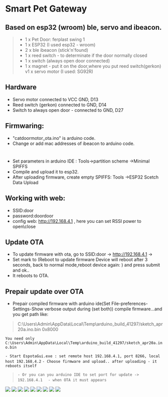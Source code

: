 # Smart Pet Gateway 
## Based on esp32 (wroom) ble, servo and ibeacon.

> - 1 x Pet Door: ferplast swing 1
> - 1 x ESP32 (I used esp32 - wroom)
> - 2 x ble ibeacon (stick'n'found)
> - 1 x reed switch - to determinate if the door normally closed
> - 1 x switch (always open door connected)
> - 1 x magnet - put it on the door,where you put reed switch(gerkon)
>v1 x servo motor (I used: SG92R)

## Hardware
- Servo motor connected to VCC GND, D13
- Reed switch (gerkon) connected to GND, D14
- Switch to always open door - connected to GND, D27

## Firmwaring:
- "catdoormotor_ota.ino" is arduino code. 
- Change or add mac addresses of ibeacon to arduino code.
#
-  Set parameters in arduino IDE : Tools->partition scheme ->Minimal SPIFFS
- Compile and upload it to esp32.
- After uploading firmware, create empty SPIFFS: Tools ->ESP32 Scetch Data Upload

## Working with web:
- SSID:door 
- password:doordoor
- config web: http://192.168.4.1 , here you can set RSSI power to open\close

## Update OTA
- To update firmware with ota, go to SSID:door ->  http://192.168.4.1 -> 
- Set mark to (Reboot to update firmware Device will reboot after 3 seconds, back to normal mode,reboot device again: ) 
and press submit and ok..
- It reboots to OTA.
## Prepair update over OTA
- Prepair compiled firmware with arduino ide(Set File-preferences-Settings-Show verbose output during (set both))
compile firmware...and you get path like:

>C:\Users\Admin\AppData\Local\Temp\arduino_build_41297/sketch_apr20a.ino.bin 0x8000


```You need only C:\Users\Admin\AppData\Local\Temp\arduino_build_41297/sketch_apr20a.ino.bin```

``` - Start EspotaGui.exe : set remote host 192.168.4.1, port 8266, local host 192.168.4.2 ```
```- Choose firmware and upload.. after uploading - it reboots itself```

> ``` - Or you can you arduino IDE to set port for update -> 192.168.4.1  ```
>``` - when OTA it must appears```
>

![](1.jpg)
![](2.jpg)
![](3.jpg)
![](4.jpg)
![](5.jpg)
![](6.jpg)
![](7.jpg)
![](howto.jpg)
![](petdoor.gif)

